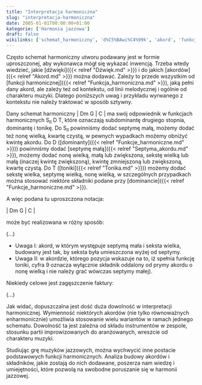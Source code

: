 ```yaml
---
title: "Interpretacja harmoniczna"
slug: "interpretacja-harmoniczna"
date: 2005-01-01T00:00:00+01:00
kategorie: ['Harmonia jazzowa']
draft: false
wikilinks: ['schemat_harmoniczny', 'd%C5%BAwi%C4%99k', 'akord', 'funkcja_harmoniczna', 'dominanta', 'septyma_akordu', 'tonika', 'dominanta']
---
```

Często schemat harmoniczny<!-- link nie odnosił się do niczego --> utworu
podawany jest w formie uproszczonej, aby wykonawca mógł się wykazać
inwencją. Trzeba wtedy wiedzieć, jakie [dźwięki]({{< relref "Dźwięk.md" >}}) i do
jakich [akordów]({{< relref "Akord.md" >}}) można dodawać. Zależy to przede
wszystkim od [funkcji harmonicznej]({{< relref "Funkcja_harmoniczna.md" >}}),
jaką pełni dany akord, ale zależy też od kontekstu, od linii
melodycznej i ogólnie od charakteru muzyki. Dlatego poniższych uwag i
przykładu wyrwanego z kontekstu nie należy traktować w sposób sztywny.

Dany schemat harmoniczny | Dm G | C | ma swój odpowiednik w funkcjach
harmonicznych S<sub>II</sub> D T, które oznaczają subdominantę drugiego
stopnia, dominantę i tonikę. Do S<sub>II</sub> powinniśmy dodać septymę
małą, możemy dodać też nonę wielką, kwartę czystą, w pewnych wypadkach
możemy obniżyć kwintę akordu. Do D ([dominanty]({{< relref "Funkcje_harmoniczne.md" >}}))
powinniśmy dodać [septymę małą]({{< relref "Septyma_akordu.md" >}}), możemy dodać
nonę wielką, małą lub zwiększona, sekstę wielką lub małą (inaczej kwintę
zwiększoną), kwintę zmniejszoną lub zwiększoną, kwartę czystą. Do T
([toniki]({{< relref "Tonika.md" >}})) możemy dodać sekstę wielka, septymę
wielką, nonę wielką, w szczególnych przypadkach można stosować niektóre
składniki podane przy [dominancie]({{< relref "Funkcje_harmoniczne.md" >}}).

A więc podana tu uproszczona notacja:

| Dm G | C |

może być realizowana w różny sposób:

(...)

  - Uwaga I: akord, w którym występuje septymą mała i seksta wielka,
    budowany jest tak, by seksta była umieszczona wyżej od septymy.
  - Uwaga II: w akordzie, którego pozycja wskazuje na to, iż spełnia
    funkcję toniki, cyfra 9 oznacza wyłącznie składnik oddalony od prymy
    akordu o nonę wielką i nie należy grać wówczas septymy małej).

Niekiedy celowe jest zagęszczenie faktury:

(...)

Jak widać, dopuszczalna jest dość duża dowolność w interpretacji
harmonicznej. Wymienność niektórych akordów (nie tylko równoważnych
enharmonicznie) umożliwia stosowanie wielu wariantów w ramach jednego
schematu. Dowolność ta jest zależna od składu instrumentów w zespole,
stosunku partii improwizowanych do aranżowanych, wreszcie od charakteru
muzyki.

Studiując grę muzyków jazzowych, można wychwycić inne postacie
podstawowych funkcji harmonicznych. Analiza budowy akordów i składników,
jakie zostają do nich dodawane, poszerza nam wiedzę i umiejętności,
które pozwolą na swobodne poruszanie się w harmonii jazzowej.

